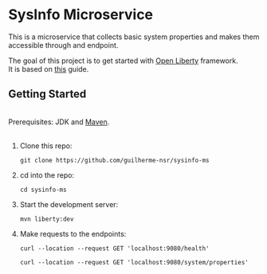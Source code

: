 # SysInfo Microservice

This is a microservice that collects basic system properties and makes them accessible through and endpoint.

The goal of this project is to get started with [Open Liberty](https://openliberty.io/) framework.<br>
It is based on [this](https://openliberty.io/guides/getting-started.html) guide.

## Getting Started

<br>Prerequisites: JDK and [Maven](https://maven.apache.org/).<br><br>

1. Clone this repo:
    ```
    git clone https://github.com/guilherme-nsr/sysinfo-ms
    ```

2. cd into the repo:
    ```
    cd sysinfo-ms
    ```

3. Start the development server:
    ```
    mvn liberty:dev
    ```
4. Make requests to the endpoints:
    ```
    curl --location --request GET 'localhost:9080/health'

    curl --location --request GET 'localhost:9080/system/properties'
    ```
